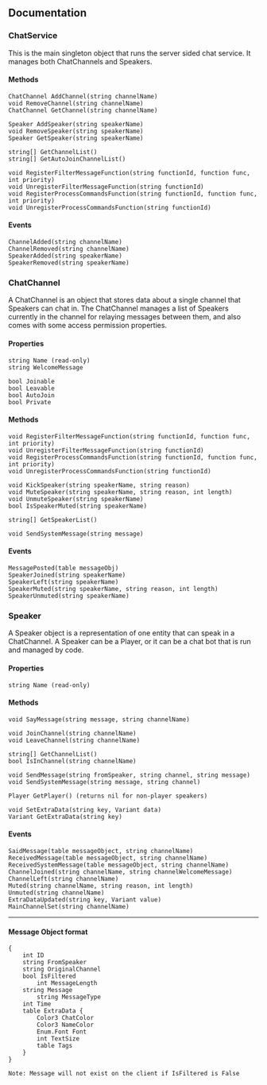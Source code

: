 ## Documentation
### ChatService
This is the main singleton object that runs the server sided chat service. It manages both ChatChannels and Speakers.

#### Methods
	ChatChannel AddChannel(string channelName)
	void RemoveChannel(string channelName)
	ChatChannel GetChannel(string channelName)

	Speaker AddSpeaker(string speakerName)
	void RemoveSpeaker(string speakerName)
	Speaker GetSpeaker(string speakerName)

	string[] GetChannelList()
	string[] GetAutoJoinChannelList()

	void RegisterFilterMessageFunction(string functionId, function func, int priority)
	void UnregisterFilterMessageFunction(string functionId)
	void RegisterProcessCommandsFunction(string functionId, function func, int priority)
	void UnregisterProcessCommandsFunction(string functionId)


#### Events
	ChannelAdded(string channelName)
	ChannelRemoved(string channelName)
	SpeakerAdded(string speakerName)
	SpeakerRemoved(string speakerName)


### ChatChannel
A ChatChannel is an object that stores data about a single channel that Speakers can chat in. The ChatChannel manages a list of Speakers currently in the channel for relaying messages between them, and also comes with some access permission properties.

#### Properties
	string Name (read-only)
	string WelcomeMessage

	bool Joinable
	bool Leavable
	bool AutoJoin
	bool Private

#### Methods
	void RegisterFilterMessageFunction(string functionId, function func, int priority)
	void UnregisterFilterMessageFunction(string functionId)
	void RegisterProcessCommandsFunction(string functionId, function func, int priority)
	void UnregisterProcessCommandsFunction(string functionId)

	void KickSpeaker(string speakerName, string reason)
	void MuteSpeaker(string speakerName, string reason, int length)
	void UnmuteSpeaker(string speakerName)
	bool IsSpeakerMuted(string speakerName)

	string[] GetSpeakerList()

	void SendSystemMessage(string message)

#### Events
	MessagePosted(table messageObj)
	SpeakerJoined(string speakerName)
	SpeakerLeft(string speakerName)
	SpeakerMuted(string speakerName, string reason, int length)
	SpeakerUnmuted(string speakerName)

### Speaker
A Speaker object is a representation of one entity that can speak in a ChatChannel. A Speaker can be a Player, or it can be a chat bot that is run and managed by code.

#### Properties
	string Name (read-only)

#### Methods
	void SayMessage(string message, string channelName)

	void JoinChannel(string channelName)
	void LeaveChannel(string channelName)

	string[] GetChannelList()
	bool IsInChannel(string channelName)

	void SendMessage(string fromSpeaker, string channel, string message)
	void SendSystemMessage(string message, string channel)

	Player GetPlayer() (returns nil for non-player speakers)

	void SetExtraData(string key, Variant data)
	Variant GetExtraData(string key)

#### Events
	SaidMessage(table messageObject, string channelName)
	ReceivedMessage(table messageObject, string channelName)
	ReceivedSystemMessage(table messageObject, string channelName)
	ChannelJoined(string channelName, string channelWelcomeMessage)
	ChannelLeft(string channelName)
	Muted(string channelName, string reason, int length)
	Unmuted(string channelName)
	ExtraDataUpdated(string key, Variant value)
	MainChannelSet(string channelName)

___

#### Message Object format
```
{
    int ID
    string FromSpeaker
    string OriginalChannel
    bool IsFiltered
		int MessageLength
    string Message
		string MessageType
    int Time
    table ExtraData {
        Color3 ChatColor
        Color3 NameColor
        Enum.Font Font
        int TextSize
        table Tags
    }
}
```
	Note: Message will not exist on the client if IsFiltered is False
